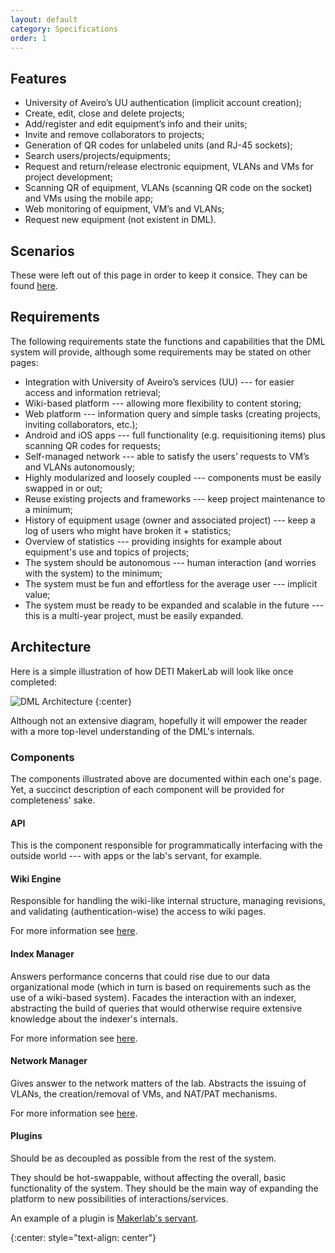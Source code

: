 ```yaml
---
layout: default
category: Specifications
order: 1
---
```


## Features

* University of Aveiro’s UU authentication (implicit account creation);
* Create, edit, close and delete projects;
* Add/register and edit equipment’s info and their units;
* Invite and remove collaborators to projects;
* Generation of QR codes for unlabeled units (and RJ-45 sockets);
* Search users/projects/equipments;
* Request and return/release electronic equipment, VLANs and VMs for project
  development;
* Scanning QR of equipment, VLANs (scanning QR code on the socket) and VMs
  using the mobile app;
* Web monitoring of equipment, VM’s and VLANs;
* Request new equipment (not existent in DML).

## Scenarios

These were left out of this page in order to keep it consice. They can be
found [here](/specification/scenarios/).

## Requirements

The following requirements state the functions and capabilities that the DML
system will provide, although some requirements may be stated on other pages:
* Integration with University of Aveiro’s services (UU) --- for easier access
  and information retrieval;
* Wiki-based platform --- allowing more flexibility to content storing;
* Web platform --- information query and simple tasks (creating projects,
  inviting collaborators, etc.);
* Android and iOS apps --- full functionality (e.g. requisitioning items) plus
  scanning QR codes for requests;
* Self-managed network --- able to satisfy the users’ requests to VM’s and
  VLANs autonomously;
* Highly modularized and loosely coupled --- components must be easily swapped
  in or out;
* Reuse existing projects and frameworks --- keep project maintenance to a
  minimum;
* History of equipment usage  (owner and associated project) --- keep a log of
  users who might have broken it + statistics;
* Overview of statistics --- providing insights for example about equipment's
  use and topics of projects;
* The system should be autonomous --- human interaction (and worries with the
  system) to the minimum;
* The system must be fun and effortless for the average user --- implicit
  value;
* The system must be ready to be expanded and scalable in the future --- this
  is a multi-year project, must be easily expanded.

## Architecture

Here is a simple illustration of how DETI MakerLab will look like once
completed:

![DML Architecture](https://firebasestorage.googleapis.com/v0/b/makerlab-b9b8c.appspot.com/o/dml-architecture.svg?alt=media&token=49f78fb4-81a8-408b-a82d-cc4fec9876a1)
{:center}

Although not an extensive diagram, hopefully it will empower the reader with a
more top-level understanding of the DML's internals.

### Components

The components illustrated above are documented within each one's page. Yet,
a succinct description of each component will be provided for completeness'
sake.

#### API

This is the component responsible for programmatically interfacing with the
outside world --- with apps or the lab's servant, for example.

#### Wiki Engine

Responsible for handling the wiki-like internal structure, managing revisions,
and validating (authentication-wise) the access to wiki pages.

For more information see [here](/specification/wiki/).

#### Index Manager

Answers performance concerns that could rise due to our data organizational
mode (which in turn is based on requirements such as the use of a wiki-based
system). Facades the interaction with an indexer, abstracting the build of
queries that would otherwise require extensive knowledge about the indexer's
internals.

For more information see [here](/specification/indexer/).

#### Network Manager

Gives answer to the network matters of the lab. Abstracts the issuing of
VLANs, the creation/removal of VMs, and NAT/PAT mechanisms.

For more information see [here](/specification/network-manager/).

#### Plugins

Should be as decoupled as possible from the rest of the system.

They should be hot-swappable, without affecting the overall, basic
functionality of the system. They should be the main way of expanding the
platform to new possibilities of interactions/services.

An example of a plugin is [Makerlab's servant](/specification/servant/).

<!-- -->
{:center: style="text-align: center"}
